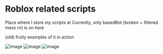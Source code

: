 # Roblox related scripts

Place where I store my scripts at
Currently, only basedBot (broken + filtered mess rn) is on here





(old) fruity examples of it in action

![image](https://i.imgur.com/tJjd1TG.png)
![image](https://cdn.discordapp.com/attachments/799733276813164555/810374040718934056/unknown.png)
![image](https://i.imgur.com/TtAZgGL.png)
